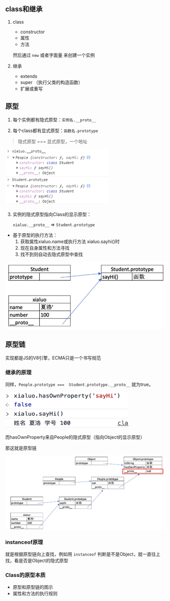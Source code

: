 ## class和继承

1. class

   - constructor
   - 属性
   - 方法

   然后通过 `new` 或者字面量 来创建一个实例

2. 继承

   - extends 
   - super （执行父类的构造函数）
   - 扩展或重写

## 原型

1. 每个实例都有隐式原型：`实例名.__proto__`

2. 每个class都有显式原型：`函数名.prototype`

> 隐式原型 === 显式原型，一个地址

![image-20200216010249730](res/image-20200216010249730.png)

3. 实例的隐式原型指向Class的显示原型：

   `xialuo.__proto__`  =>  `Student.prototype`

- 基于原型的执行方法：
  1. 获取属性xialuo.name或执行方法 xialuo.sayhi()时
  2. 现在自身属性和方法寻找
  3. 找不到则自动去隐式原型中查找

![image-20200216010814034](res/image-20200216010814034.png)

## 原型链

实现都是JS的V8引擎，ECMA只是一个书写规范

### 继承的原理

同样，`People.prototype ===  Student.prototype.__proto__` 就为true。

![image-20200216011620585](res/image-20200216011620585.png)

而hasOwnProperty来自People的隐式原型（指向Object的显示原型）

那这就是原型链

![image-20200216011832390](res/image-20200216011832390.png)

### instanceof原理

就是根据原型链向上查找，例如用 `instanceof` 判断是不是Object，就一直往上找，看是否是Object的隐式原型

### Class的原型本质

- 原型和原型链的图示
- 属性和方法的执行规则